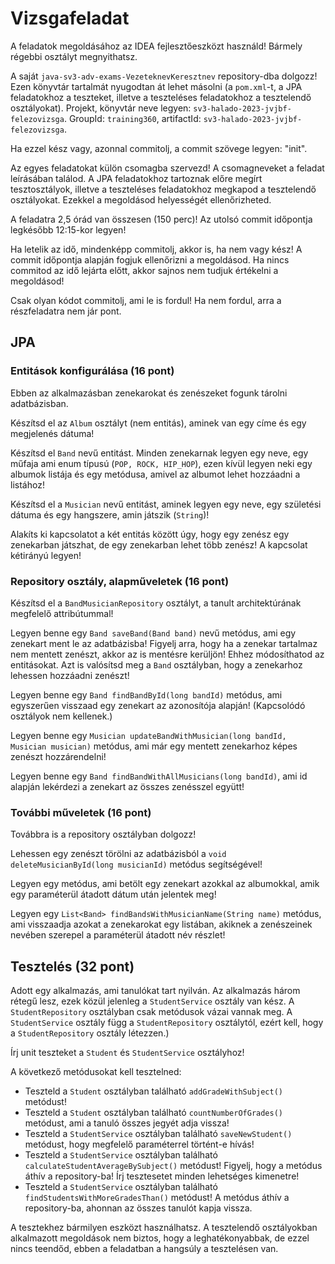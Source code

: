 # Vizsgafeladat

A feladatok megoldásához az IDEA fejlesztőeszközt használd! Bármely régebbi osztályt megnyithatsz.

A saját `java-sv3-adv-exams-VezeteknevKeresztnev` repository-dba dolgozz! 
Ezen könyvtár tartalmát nyugodtan át lehet másolni (a `pom.xml`-t, a JPA feladatokhoz a teszteket, 
illetve a teszteléses feladatokhoz a tesztelendő osztályokat). Projekt, könyvtár 
neve legyen: `sv3-halado-2023-jvjbf-felezovizsga`. GroupId: `training360`, artifactId: `sv3-halado-2023-jvjbf-felezovizsga`.

Ha ezzel kész vagy, azonnal commitolj, a commit szövege legyen: "init".

Az egyes feladatokat külön csomagba szervezd! A csomagneveket a feladat leírásában találod. A JPA feladatokhoz 
tartoznak előre megírt tesztosztályok, illetve a teszteléses feladatokhoz megkapod a tesztelendő osztályokat. 
Ezekkel a megoldásod helyességét ellenőrizheted.

A feladatra 2,5 órád van összesen (150 perc)! Az utolsó commit időpontja legkésőbb 12:15-kor legyen!

Ha letelik az idő, mindenképp commitolj, akkor is, ha nem vagy kész! A commit időpontja alapján fogjuk
ellenőrizni a megoldásod. Ha nincs commitod az idő lejárta előtt, akkor sajnos nem tudjuk értékelni a megoldásod!

Csak olyan kódot commitolj, ami le is fordul! Ha nem fordul, arra a részfeladatra nem jár pont.


## JPA

### Entitások konfigurálása (16 pont)

Ebben az alkalmazásban zenekarokat és zenészeket fogunk tárolni adatbázisban.  

Készítsd el az `Album` osztályt (nem entitás), aminek van egy címe és egy megjelenés dátuma!   

Készítsd el `Band` nevű entitást. Minden zenekarnak legyen egy neve, egy műfaja
ami enum típusú (`POP, ROCK, HIP_HOP`), ezen kívül legyen neki egy albumok listája és egy 
metódusa, amivel az albumot lehet hozzáadni a listához!  

Készítsd el a `Musician` nevű entitást, aminek legyen egy neve, egy születési dátuma és
egy hangszere, amin játszik (`String`)!  

Alakíts ki kapcsolatot a két entitás között úgy, hogy egy zenész egy zenekarban játszhat,
de egy zenekarban lehet több zenész! A kapcsolat kétirányú legyen! 


### Repository osztály, alapműveletek (16 pont)

Készítsd el a `BandMusicianRepository` osztályt, a tanult architektúrának megfelelő attribútummal!  

Legyen benne egy `Band saveBand(Band band)` nevű metódus, ami egy zenekart ment le
az adatbázisba! Figyelj arra, hogy ha a zenekar tartalmaz nem mentett zenészt, akkor az is mentésre kerüljön!
Ehhez módosíthatod az entitásokat. Azt is valósítsd meg a `Band` osztályban, hogy a zenekarhoz lehessen hozzáadni zenészt!

Legyen benne egy `Band findBandById(long bandId)` metódus, ami egyszerűen visszaad
egy zenekart az azonosítója alapján! (Kapcsolódó osztályok nem kellenek.)

Legyen benne egy `Musician updateBandWithMusician(long bandId, Musician musician)` metódus, ami már egy mentett zenekarhoz 
képes zenészt hozzárendelni! 

Legyen benne egy `Band findBandWithAllMusicians(long bandId)`, ami id alapján lekérdezi a zenekart az összes zenésszel együtt! 


### További műveletek (16 pont)

Továbbra is a repository osztályban dolgozz!   

Lehessen egy zenészt törölni az adatbázisból a `void deleteMusicianById(long musicianId)` metódus segítségével! 

Legyen egy metódus, ami betölt egy zenekart azokkal az albumokkal, amik egy paraméterül átadott dátum után jelentek meg! 

Legyen egy `List<Band> findBandsWithMusicianName(String name)` metódus, ami visszaadja
azokat a zenekarokat egy listában, akiknek a zenészeinek nevében szerepel a paraméterül átadott név részlet! 


## Tesztelés (32 pont)

Adott egy alkalmazás, ami tanulókat tart nyilván. Az alkalmazás három rétegű lesz, ezek közül jelenleg
a `StudentService` osztály van kész. A `StudentRepository` osztályban csak metódusok vázai vannak meg. 
A `StudentService` osztály függ a `StudentRepository` osztálytól, ezért kell, hogy a `StudentRepository` 
osztály létezzen.)

Írj unit teszteket a `Student` és `StudentService` osztályhoz! 

A következő metódusokat kell tesztelned:

- Teszteld a `Student` osztályban található `addGradeWithSubject()` metódust!
- Teszteld a `Student` osztályban található `countNumberOfGrades()` metódust, ami a tanuló összes jegyét adja vissza! 
- Teszteld a `StudentService` osztályban található `saveNewStudent()` metódust, hogy megfelelő paraméterrel történt-e hívás!
- Teszteld a `StudentService` osztályban található `calculateStudentAverageBySubject()` metódust! 
  Figyelj, hogy a metódus áthív a repository-ba! Írj tesztesetet minden lehetséges kimenetre!
- Teszteld a `StudentService` osztályban található `findStudentsWithMoreGradesThan()` metódust! 
  A metódus áthív a repository-ba, ahonnan az összes tanulót kapja vissza. 

A tesztekhez bármilyen eszközt használhatsz. A tesztelendő osztályokban alkalmazott megoldások nem biztos, 
hogy a leghatékonyabbak, de ezzel nincs teendőd, ebben a feladatban a hangsúly a tesztelésen van. 

